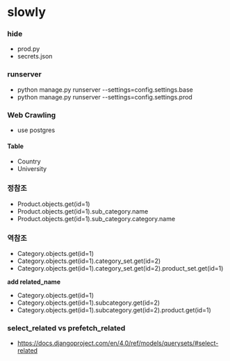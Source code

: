 # slowly

### hide
- prod.py
- secrets.json

### runserver
- python manage.py runserver --settings=config.settings.base
- python manage.py runserver --settings=config.settings.prod

### Web Crawling
- use postgres
#### Table
- Country
- University

### 정참조
- Product.objects.get(id=1)
- Product.objects.get(id=1).sub_category.name
- Product.objects.get(id=1).sub_category.category.name

### 역참조
- Category.objects.get(id=1)
- Category.objects.get(id=1).category_set.get(id=2)
- Category.objects.get(id=1).category_set.get(id=2).product_set.get(id=1)

**add related_name**
- Category.objects.get(id=1)
- Category.objects.get(id=1).subcategory.get(id=2)
- Category.objects.get(id=1).subcategory.get(id=2).product.get(id=1)

### select_related vs prefetch_related
- https://docs.djangoproject.com/en/4.0/ref/models/querysets/#select-related
